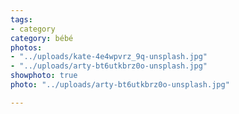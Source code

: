 ```yaml
---
tags:
- category
category: bébé
photos:
- "../uploads/kate-4e4wpvrz_9q-unsplash.jpg"
- "../uploads/arty-bt6utkbrz0o-unsplash.jpg"
showphoto: true
photo: "../uploads/arty-bt6utkbrz0o-unsplash.jpg"

---
```


